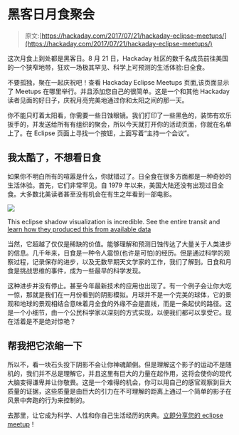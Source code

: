 # 黑客日月食聚会

> 原文:[https://hackaday.com/2017/07/21/hackaday-eclipse-meetups/](https://hackaday.com/2017/07/21/hackaday-eclipse-meetups/)

这次月食上到处都是黑客日。8 月 21 日，Hackaday 社区的数千名成员前往美国的一个狭窄地带，狂欢一场极其罕见、科学上可预测的生活体验:日全食。

不要孤独，聚在一起庆祝吧！查看 Hackaday Eclipse Meetups 页面,该页面显示了 Meetups 在哪里举行。并且添加您自己的很简单。这是一个和其他 Hackaday 读者见面的好日子，庆祝月亮完美地通过你和太阳之间的那一天。

你不能只盯着太阳看，你需要一些日蚀眼镜。我们打印了一些黑色的，装饰有欢乐扳手的，并发送给所有有组织的聚会，所以今天就打开你的活动页面，你就在名单上了。在 Eclipse 页面上寻找一个按钮，上面写着“主持一个会议”。

## 我太酷了，不想看日食

如果你不明白所有的喧嚣是什么，你就错过了。日全食在很多方面都是一种奇妙的生活体验。首先，它们非常罕见。自 1979 年以来，美国大陆还没有出现过日全食。大多数北美读者甚至没有机会在有生之年看到一部电影。

![](../Images/d2a4f14bf9c5a36f1ba7aacd0a455bd7.png)

This eclipse shadow visualization is incredible. See the entire transit and [learn how they produced this from available data](https://www.youtube.com/watch?v=MJgXaqW3md8)

当然，它超越了仅仅是稀缺的价值。能够理解和预测日蚀传达了大量关于人类进步的信息。几千年来，日食是一种令人震惊(也许是可怕)的经历。但是通过科学的观察过程，记录保存的进步，以及无数早期天文学家的工作，我们了解到。日食和月食是挑战思维的事件，成为一些最早的科学发现。

这种进步并没有停止。甚至今年最新技术的应用也出现了。有一个例子会让你大吃一惊，那就是我们在一月份看到的阴影模拟。月球并不是一个完美的球体，它的景观和地球的景观相结合意味着月全食的外缘不会是直线，而是一条起伏的路径。这是一个小细节，由一个公民科学家以深刻的方式实现，以便我们都可以享受它。现在活着是不是绝对惊艳？

## 帮我把它浓缩一下

所以不，看一块石头投下阴影不会让你神魂颠倒。但是理解这个影子的运动不是随机的，我们并不总是理解它，并且这里有巨大的力量在起作用，这将会使你的现代大脑变得谦卑并让你敬畏。这是一个难得的机会，你可以用自己的感官观察到巨大质量的证据，这些质量是由巨大的引力在不可理解的距离上通过一个简单的影子在风景中奔跑的行为来控制的。

去那里，让它成为科学、人性和你自己生活经历的庆典。[立即分享您的 eclipse meetup](https://hackaday.io/meetup/3-total-solar-eclipse)！